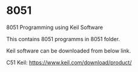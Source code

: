 # 8051
8051 Programming using Keil Software

This contains 8051 programms in 8051 folder.

Keil software can be downloaded from below link.

C51 Keil:
https://www.keil.com/download/product/
